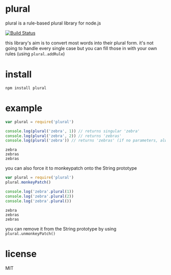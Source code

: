 # plural
plural is a rule-based plural library for node.js

[![Build Status](https://travis-ci.org/swang/plural.png?branch=master)](https://travis-ci.org/swang/plural)

this library's aim is to convert most words into their plural form. it's not going to handle every single case but you can fill those in with your own rules (using `plural.addRule`)

# install

```
npm install plural
```

# example

```js
var plural = require('plural')

console.log(plural('zebra', 1)) // returns singular 'zebra'
console.log(plural('zebra', 2)) // returns 'zebras'
console.log(plural('zebra')) // returns 'zebras' (if no parameters, always returns plural)
```

```
zebra
zebras
zebras
```

you can also force it to monkeypatch onto the String prototype
```js
var plural = require('plural')
plural.monkeyPatch()

console.log('zebra'.plural(1))
console.log('zebra'.plural(2))
console.log('zebra'.plural())
```

```
zebra
zebras
zebras
```

you can remove it from the String prototype by using `plural.unmonkeyPatch()`

# license
MIT
